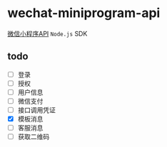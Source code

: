 # wechat-miniprogram-api

[微信小程序API](https://developers.weixin.qq.com/miniprogram/dev/api) `Node.js` SDK

## todo

- [ ] 登录
- [ ] 授权
- [ ] 用户信息
- [ ] 微信支付
- [ ] 接口调用凭证
- [x] 模板消息
- [ ] 客服消息
- [ ] 获取二维码
